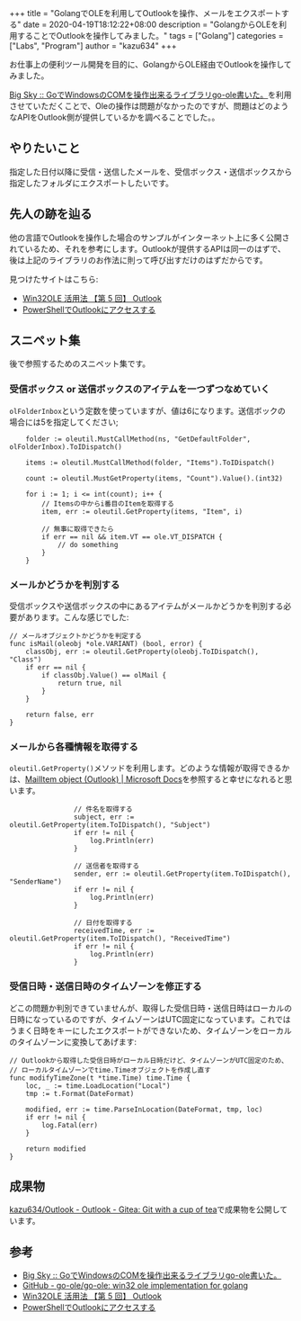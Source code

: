 +++
title = "GolangでOLEを利用してOutlookを操作、メールをエクスポートする"
date = 2020-04-19T18:12:22+08:00
description = "GolangからOLEを利用することでOutlookを操作してみました。"
tags = ["Golang"]
categories = ["Labs", "Program"]
author = "kazu634"
+++

お仕事上の便利ツール開発を目的に、GolangからOLE経由でOutlookを操作してみました。

[Big Sky :: GoでWindowsのCOMを操作出来るライブラリgo-ole書いた。](https://mattn.kaoriya.net/software/lang/go/20110122001853.htm)を利用させていただくことで、Oleの操作は問題がなかったのですが、問題はどのようなAPIをOutlook側が提供しているかを調べることでした。。

## やりたいこと
指定した日付以降に受信・送信したメールを、受信ボックス・送信ボックスから指定したフォルダにエクスポートしたいです。

## 先人の跡を辿る
他の言語でOutlookを操作した場合のサンプルがインターネット上に多く公開されているため、それを参考にします。Outlookが提供するAPIは同一のはずで、後は上記のライブラリのお作法に則って呼び出すだけのはずだからです。

見つけたサイトはこちら:

- [Win32OLE 活用法 【第 5 回】 Outlook](https://magazine.rubyist.net/articles/0007/0007-Win32OLE.html)
- [PowerShellでOutlookにアクセスする](https://kapibara-sos.net/archives/394)

## スニペット集
後で参照するためのスニペット集です。

### 受信ボックス or 送信ボックスのアイテムを一つずつなめていく
`olFolderInbox`という定数を使っていますが、値は6になります。送信ボックの場合には5を指定してください;

```
	folder := oleutil.MustCallMethod(ns, "GetDefaultFolder", olFolderInbox).ToIDispatch()

	items := oleutil.MustCallMethod(folder, "Items").ToIDispatch()

	count := oleutil.MustGetProperty(items, "Count").Value().(int32)

	for i := 1; i <= int(count); i++ {
		// Itemsの中からi番目のItemを取得する
		item, err := oleutil.GetProperty(items, "Item", i)

		// 無事に取得できたら
		if err == nil && item.VT == ole.VT_DISPATCH {
			// do something
		}
	}
```

### メールかどうかを判別する
受信ボックスや送信ボックスの中にあるアイテムがメールかどうかを判別する必要があります。こんな感じでした:

```
// メールオブジェクトかどうかを判定する
func isMail(oleobj *ole.VARIANT) (bool, error) {
	classObj, err := oleutil.GetProperty(oleobj.ToIDispatch(), "Class")
	if err == nil {
		if classObj.Value() == olMail {
			return true, nil
		}
	}

	return false, err
}
```

### メールから各種情報を取得する
`oleutil.GetProperty()`メソッドを利用します。どのような情報が取得できるかは、[MailItem object (Outlook) | Microsoft Docs](https://docs.microsoft.com/en-us/office/vba/api/outlook.mailitem)を参照すると幸せになれると思います。

```
				// 件名を取得する
				subject, err := oleutil.GetProperty(item.ToIDispatch(), "Subject")
				if err != nil {
					log.Println(err)
				}

				// 送信者を取得する
				sender, err := oleutil.GetProperty(item.ToIDispatch(), "SenderName")
				if err != nil {
					log.Println(err)
				}

				// 日付を取得する
				receivedTime, err := oleutil.GetProperty(item.ToIDispatch(), "ReceivedTime")
				if err != nil {
					log.Println(err)
				}
```

### 受信日時・送信日時のタイムゾーンを修正する
どこの問題か判別できていませんが、取得した受信日時・送信日時はローカルの日時になっているのですが、タイムゾーンはUTC固定になっています。これではうまく日時をキーにしたエクスポートができないため、タイムゾーンをローカルのタイムゾーンに変換してあげます:

```
// Outlookから取得した受信日時がローカル日時だけど、タイムゾーンがUTC固定のため、
// ローカルタイムゾーンでtime.Timeオブジェクトを作成し直す
func modifyTimeZone(t *time.Time) time.Time {
	loc, _ := time.LoadLocation("Local")
	tmp := t.Format(DateFormat)

	modified, err := time.ParseInLocation(DateFormat, tmp, loc)
	if err != nil {
		log.Fatal(err)
	}

	return modified
}
```


## 成果物
[kazu634/Outlook -  Outlook - Gitea: Git with a cup of tea](https://gitea.kazu634.com/kazu634/Outlook)で成果物を公開しています。

## 参考
- [Big Sky :: GoでWindowsのCOMを操作出来るライブラリgo-ole書いた。](https://mattn.kaoriya.net/software/lang/go/20110122001853.htm)
- [GitHub - go-ole/go-ole: win32 ole implementation for golang](https://github.com/go-ole/go-ole)
- [Win32OLE 活用法 【第 5 回】 Outlook](https://magazine.rubyist.net/articles/0007/0007-Win32OLE.html)
- [PowerShellでOutlookにアクセスする](https://kapibara-sos.net/archives/394)